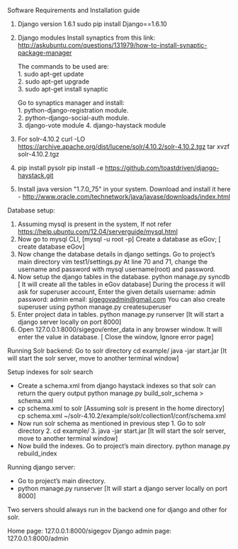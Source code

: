 Software Requirements and Installation guide

1. Django version 1.6.1 
	 	sudo pip install Django==1.6.10
2. Django modules
Install synaptics from this link: http://askubuntu.com/questions/131979/how-to-install-synaptic-package-manager  

	The commands to be used are:  
		1.  sudo apt-get update  
		2.  sudo apt-get upgrade  
		3.  sudo apt-get install synaptic  

	Go to synaptics manager and install:   
		1.  python-django-registration module.  
		2.  python-django-social-auth module.  
		3.  django-vote module
		4.  django-haystack module 

3. For solr-4.10.2
   curl -LO https://archive.apache.org/dist/lucene/solr/4.10.2/solr-4.10.2.tgz
   tar xvzf solr-4.10.2.tgz

4.  pip install pysolr
	pip install -e https://github.com/toastdriven/django-haystack.git
  
5. Install java version "1.7.0_75" in your system. Download and install it here - http://www.oracle.com/technetwork/java/javase/downloads/index.html
     
Database setup:

1. Assuming mysql is present in the system, If not refer  https://help.ubuntu.com/12.04/serverguide/mysql.html
2. Now go to mysql CLI, [mysql -u root -p]
   Create a database as eGov; [ create database eGov]
3.  Now change the database details in django settings.
	Go to project’s main directory
	vim test1/settings.py
	At line 70 and 71, change the username and password with mysql username(root) and password.
4.  Now setup the django tables in the database.
	python manage.py syncdb [ It will create all the tables in eGov database]
	During the process it will ask for superuser account, Enter the given details
	username: admin
	password: admin
	email: sigegovadmin@gmail.com
	You can also create superuser using 
	python manage.py createsuperuser
5. Enter project data in tables.
   python manage.py runserver [It will start a django server locally on port 8000]
6. Open 127.0.0.1:8000/sigegov/enter_data in any browser window. It will enter the value in database. [ Close the window, Ignore error page]

Running Solr backend:
Go to solr directory
cd example/
java -jar start.jar 
[It will start the solr server, move to another terminal window]

Setup indexes for solr search
* Create a schema.xml from django haystack indexes so that solr can return the query output
	python manage.py build_solr_schema > schema.xml
*  cp schema.xml to solr [Assuming solr is present in the home directory]
	cp schema.xml ~/solr-4.10.2/example/solr/collection1/conf/schema.xml
*  Now run solr schema as mentioned in previous step
		1. Go to solr directory 
		2. cd example/
		3. java -jar start.jar [It will start the solr server, move to another terminal window]
* Now build the indexes. Go to project’s main directory.
	python manage.py rebuild_index
     
	
Running django server:
* Go to project’s main directory.
* python manage.py runserver [It will start a django server locally on port 8000]

Two servers should always run in the backend one for django and other for solr.

Home page: 127.0.0.1:8000/sigegov
Django admin page: 127.0.0.1:8000/admin